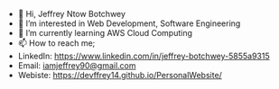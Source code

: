 - 👋 Hi, Jeffrey Ntow Botchwey
- 👀 I’m interested in Web Development, Software Engineering
- 🌱 I’m currently learning AWS Cloud Computing
- 📫 How to reach me;
- LinkedIn: https://www.linkedin.com/in/jeffrey-botchwey-5855a9315
- Email: iamjeffrey90@gmail.com
- Webiste: https://devffrey14.github.io/PersonalWebsite/


<!---
Devffrey14/Devffrey14 is a ✨ special ✨ repository because its `README.md` (this file) appears on your GitHub profile.
You can click the Preview link to take a look at your changes.
--->
